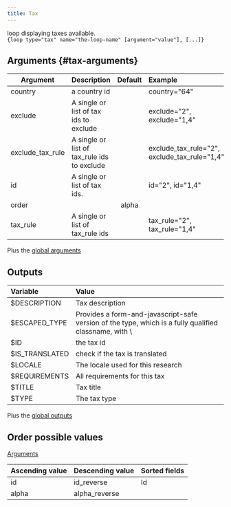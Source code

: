 ```yaml
---
title: Tax
---
```


loop displaying taxes available.  
`{loop type="tax" name="the-loop-name" [argument="value"], [...]}`

## Arguments {#tax-arguments}

| Argument         | Description                                 | Default | Example                                      |
|------------------|:--------------------------------------------|:-------:|:---------------------------------------------|
| country          | a country id                                |         | country="64"                                 |
| exclude          | A single or list of tax ids to exclude      |         | exclude="2", exclude="1,4"                   |
| exclude_tax_rule | A single or list of tax_rule ids to exclude |         | exclude_tax_rule="2", exclude_tax_rule="1,4" |
| id               | A single or list of tax ids.                |         | id="2", id="1,4"                             |
| order            |                                             | alpha   |                                              |
| tax_rule         | A single or list of tax_rule ids            |         | tax_rule="2", tax_rule="1,4"                 |

Plus the [global arguments](./global_arguments)

## Outputs

| Variable       | Value                                                                                                 |
|:---------------|:------------------------------------------------------------------------------------------------------|
| $DESCRIPTION   | Tax description                                                                                       |
| $ESCAPED_TYPE  | Provides a form-and-javascript-safe version of the type, which is a fully qualified classname, with \ |
| $ID            | the tax id                                                                                            |
| $IS_TRANSLATED | check if the tax is translated                                                                        |
| $LOCALE        | The locale used for this research                                                                     |
| $REQUIREMENTS  | All requirements for this tax                                                                         |
| $TITLE         | Tax title                                                                                             |
| $TYPE          | The tax type                                                                                          |

Plus the [global outputs](./global_outputs)

## Order possible values

[Arguments](#tax-arguments)

| Ascending value | Descending value | Sorted fields                                                             |
|-----------------|------------------|:--------------------------------------------------------------------------|
| id              | id_reverse       | Id                                                                        |
| alpha           | alpha_reverse    |                                                                           |
